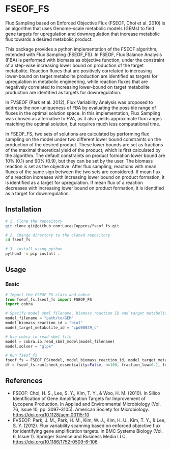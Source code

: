 # FSEOF_FS
Flux Sampling based on Enforced Objective Flux (FSEOF, Choi et al. 2010) is an algorithm that uses Genome-scale metabolic models (GEMs) to find gene targets for upregulation and downregulation that increase metabolic flux towards a desired metabolic product.

This package provides a python implementation of the FSEOF algorithm, extended with Flux Sampling (FSEOF_FS). In FSEOF, Flux Balance Analysis (FBA) is performed with biomass as objective function, under the constraint of a step-wise increasing lower bound on production of the target metabolite. Reaction fluxes that are positively correlated to increasing lower-bound on target metabolite production are identified as targets for upregulation in metabolic engineering, while reaction fluxes that are negatively correlated to increasing lower-bound on target metabolite production are identified as targets for downregulation.

In FVSEOF (Park et al. 2012), Flux Variability Analysis was proposed to address the non-uniqueness of FBA by evaluating the possible range of fluxes in the optimal solution space. In this implementation, Flux Sampling was chosen as alternative to FVA, as it also yields approximate flux ranges matching the optimal solution, but requires much less computational time. 

In FSEOF_FS, two sets of solutions are calculated by performing flux sampling on the model under two different lower bound constraints on the production of the desired product. These lower bounds are set as fractions of the maximal theoretical yield of the product, which is first calculated by the algorithm. The default constraints on product formation lower bound are 10% (0.1) and 90% (0.9), but they can be set by the user. The biomass reaction is set as the objective. After flux sampling, reactions with mean fluxes of the same sign between the two sets are considered. If mean flux of a reaction increases with increasing lower bound on product formation, it is identified as a target for upregulation. If mean flux of a reaction decreases with increasing lower bound on product formation, it is identified as a target for downregulation.

## Installation

```bash
# 1. Clone the repository
git clone git@github.com:LucasCoppens/fseof_fs.git

# 2. Change directory to the cloned repository
cd fseof_fs

# 3. install using python
python3 -m pip install .
```

## Usage

### Basic

```python
# Import the FSEOF_FS class and cobra
from fseof_fs.fseof_fs import FSEOF_FS
import cobra

# Specify model sbml filename, biomass reaction ID and target metabolite ID
model_filename = "path/to/GEM"
model_biomass_reaction_id = "bio1" 
model_target_metabolite_id = "cpd00029_c"

# Use cobra to read sbml file
model = cobra.io.read_sbml_model(model_filename)
model.solver = "glpk"

# Run fseof_fs
fseof_fs = FSEOF_FS(model, model_biomass_reaction_id, model_target_metabolite_id)
df = fseof_fs.run(check_essentiality=False, n=100, fraction_low=0.1, fraction_high=0.9)
```


## References
 
* FSEOF: Choi, H. S., Lee, S. Y., Kim, T. Y., & Woo, H. M. (2010). In Silico Identification of Gene Amplification Targets for Improvement of Lycopene Production. In Applied and Environmental Microbiology (Vol. 76, Issue 10, pp. 3097–3105). American Society for Microbiology. https://doi.org/10.1128/aem.00115-10
* FVSEOF: Park, J. M., Park, H. M., Kim, W. J., Kim, H. U., Kim, T. Y., & Lee, S. Y. (2012). Flux variability scanning based on enforced objective flux for identifying gene amplification targets. In BMC Systems Biology (Vol. 6, Issue 1). Springer Science and Business Media LLC. https://doi.org/10.1186/1752-0509-6-106
